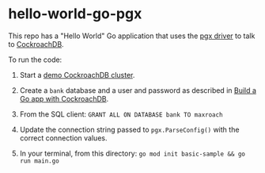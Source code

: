# hello-world-go-pgx

This repo has a "Hello World" Go application that uses the [pgx driver](https://pkg.go.dev/github.com/jackc/pgx) to talk to [CockroachDB](https://www.cockroachlabs.com/docs/stable/).

To run the code:

1. Start a [demo CockroachDB cluster](https://www.cockroachlabs.com/docs/stable/cockroach-demo.html).

1. Create a `bank` database and a user and password as described in [Build a Go app with CockroachDB](https://www.cockroachlabs.com/docs/stable/build-a-go-app-with-cockroachdb.html).

1. From the SQL client: `GRANT ALL ON DATABASE bank TO maxroach`

1. Update the connection string passed to `pgx.ParseConfig()` with the correct connection values.

1. In your terminal, from this directory: `go mod init basic-sample && go run main.go`
